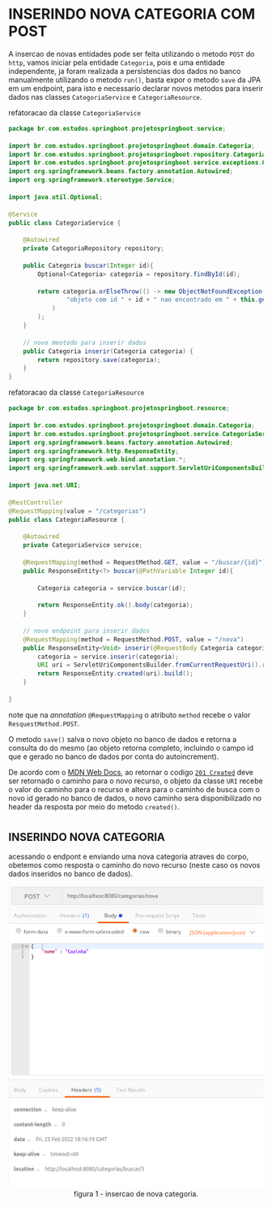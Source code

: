 # __INSERINDO NOVA CATEGORIA COM POST__

A insercao de novas entidades pode ser feita utilizando o metodo `POST` do `http`, vamos iniciar pela entidade `Categoria`, pois e uma entidade independente, ja foram realizada a persistencias dos dados no banco manualmente utilizando o metodo `run()`, basta expor o metodo `save` da JPA em um endpoint, para isto e necessario declarar novos metodos para inserir dados nas classes `CategoriaService` e `CategoriaResource`.

refatoracao da classe `CategoriaService`

```java
package br.com.estudos.springboot.projetospringboot.service;

import br.com.estudos.springboot.projetospringboot.domain.Categoria;
import br.com.estudos.springboot.projetospringboot.ropository.CategoriaRepository;
import br.com.estudos.springboot.projetospringboot.service.exceptions.ObjectNotFoundException;
import org.springframework.beans.factory.annotation.Autowired;
import org.springframework.stereotype.Service;

import java.util.Optional;

@Service
public class CategoriaService {

    @Autowired
    private CategoriaRepository repository;

    public Categoria buscar(Integer id){
        Optional<Categoria> categoria = repository.findById(id);

        return categoria.orElseThrow(() -> new ObjectNotFoundException(
                "objeto com id " + id + " nao encontrado em " + this.getClass().getSimpleName()
            )
        );
    }

    // novo meotodo para inserir dados
    public Categoria inserir(Categoria categoria) {
        return repository.save(categoria);
    }
}

```

refatoracao da classe `CategoriaResource`

```java
package br.com.estudos.springboot.projetospringboot.resource;

import br.com.estudos.springboot.projetospringboot.domain.Categoria;
import br.com.estudos.springboot.projetospringboot.service.CategoriaService;
import org.springframework.beans.factory.annotation.Autowired;
import org.springframework.http.ResponseEntity;
import org.springframework.web.bind.annotation.*;
import org.springframework.web.servlet.support.ServletUriComponentsBuilder;

import java.net.URI;

@RestController
@RequestMapping(value = "/categorias")
public class CategoriaResource {

    @Autowired
    private CategoriaService service;

    @RequestMapping(method = RequestMethod.GET, value = "/buscar/{id}")
    public ResponseEntity<?> buscar(@PathVariable Integer id){

        Categoria categoria = service.buscar(id);

        return ResponseEntity.ok().body(categoria);
    }

    // novo endpoint para inserir dados
    @RequestMapping(method = RequestMethod.POST, value = "/nova")
    public ResponseEntity<Void> inserir(@RequestBody Categoria categoria){
        categoria = service.inserir(categoria);
        URI uri = ServletUriComponentsBuilder.fromCurrentRequestUri().replacePath("categorias/buscar/{id}").build(categoria.getId());
        return ResponseEntity.created(uri).build();
    }

}
```

note que na _annotation_ `@RequestMapping` o atributo `method` recebe o valor `ResquestMethod.POST`. 

O metodo `save()` salva o novo objeto no banco de dados e retorna a consulta do do mesmo (ao objeto retorna completo, incluindo o campo id que e gerado no banco de dados por conta do autoincrement).

De acordo com o [MDN Web Docs](https://developer.mozilla.org/pt-BR/), ao retornar o codigo [`201 Created`](https://developer.mozilla.org/pt-BR/docs/Web/HTTP/Status/201) deve ser retornado o caminho para o novo recurso, o objeto da classe `URI` recebe o valor do caminho para o recurso e altera para o caminho de busca com o novo id gerado no banco de dados, o novo caminho sera disponibilizado no header da resposta por meio do metodo `created()`.

#
## INSERINDO NOVA CATEGORIA
acessando o endpont e enviando uma nova categoria atraves do corpo, obetemos como resposta o caminho do novo recurso (neste caso os novos dados inseridos no banco de dados).

<p align="center">
    <img src="img/postman-endpint-insercao-nova-categoria.png"><br>
    figura 1 - insercao de nova categoria.
</p>


